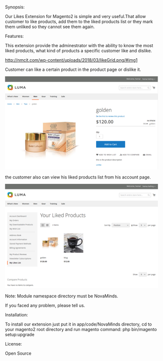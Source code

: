 Synopsis:

Our Likes Extension for Magento2 is simple and very useful.That allow customer to like products, 
add them to the liked products list or they mark them unliked so they cannot see them again. 

Features:

This extension provide the adminestrator with the ability to know the most liked products,
what kind of products a specific customer like and dislike.

http://nmcit.com/wp-content/uploads/2018/03/likeGrid.png/#img1

Customer can like a certain product in the product page or dislike it.

![alt text](images/productLike.png)

the customer also can view his liked products list from his account page.

![alt text](images/likedProductPage.png)


Note:
Module namespace directory must be NovaMinds.

If you faced any problem, please tell us.

Installation:

To install our extension just put it in app/code/NovaMinds directory, 
cd to your magento2 root directory and run magento command: 
php bin/magento setup:upgrade

License:

Open Source

